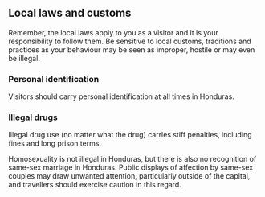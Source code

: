 ## Local laws and customs

Remember, the local laws apply to you as a visitor and it is your responsibility to follow them. Be sensitive to local customs, traditions and practices as your behaviour may be seen as improper, hostile or may even be illegal.

### **Personal identification**

Visitors should carry personal identification at all times in Honduras.

### **Illegal drugs**

Illegal drug use (no matter what the drug) carries stiff penalties, including fines and long prison terms.

Homosexuality is not illegal in Honduras, but there is also no recognition of same-sex marriage in Honduras. Public displays of affection by same-sex couples may draw unwanted attention, particularly outside of the capital, and travellers should exercise caution in this regard.